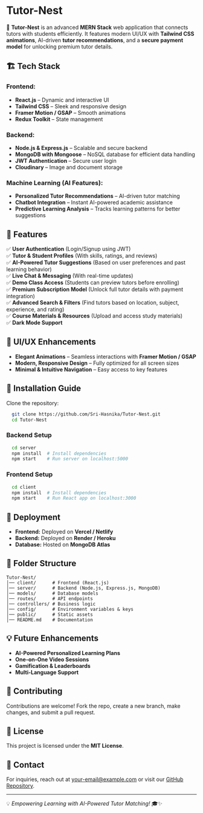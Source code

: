 # Tutor-Nest

🚀 **Tutor-Nest** is an advanced **MERN Stack** web application that connects tutors with students efficiently. It features modern UI/UX with **Tailwind CSS animations**, AI-driven **tutor recommendations**, and a **secure payment model** for unlocking premium tutor details.

## 🏗️ Tech Stack

### **Frontend:**
- **React.js** – Dynamic and interactive UI
- **Tailwind CSS** – Sleek and responsive design
- **Framer Motion / GSAP** – Smooth animations
- **Redux Toolkit** – State management

### **Backend:**
- **Node.js & Express.js** – Scalable and secure backend
- **MongoDB with Mongoose** – NoSQL database for efficient data handling
- **JWT Authentication** – Secure user login
- **Cloudinary** – Image and document storage

### **Machine Learning (AI Features):**
- **Personalized Tutor Recommendations** – AI-driven tutor matching
- **Chatbot Integration** – Instant AI-powered academic assistance
- **Predictive Learning Analysis** – Tracks learning patterns for better suggestions

## 🌟 Features

✅ **User Authentication** (Login/Signup using JWT)  
✅ **Tutor & Student Profiles** (With skills, ratings, and reviews)  
✅ **AI-Powered Tutor Suggestions** (Based on user preferences and past learning behavior)  
✅ **Live Chat & Messaging** (With real-time updates)  
✅ **Demo Class Access** (Students can preview tutors before enrolling)  
✅ **Premium Subscription Model** (Unlock full tutor details with payment integration)  
✅ **Advanced Search & Filters** (Find tutors based on location, subject, experience, and rating)  
✅ **Course Materials & Resources** (Upload and access study materials)  
✅ **Dark Mode Support**  

## 🎨 UI/UX Enhancements
- **Elegant Animations** – Seamless interactions with **Framer Motion / GSAP**
- **Modern, Responsive Design** – Fully optimized for all screen sizes
- **Minimal & Intuitive Navigation** – Easy access to key features

## 🔧 Installation Guide

Clone the repository:
```sh
  git clone https://github.com/Sri-Hasnika/Tutor-Nest.git
  cd Tutor-Nest
```

### **Backend Setup**
```sh
  cd server
  npm install  # Install dependencies
  npm start    # Run server on localhost:5000
```

### **Frontend Setup**
```sh
  cd client
  npm install  # Install dependencies
  npm start    # Run React app on localhost:3000
```

## 🚀 Deployment
- **Frontend:** Deployed on **Vercel / Netlify**
- **Backend:** Deployed on **Render / Heroku**
- **Database:** Hosted on **MongoDB Atlas**

## 📂 Folder Structure
```
Tutor-Nest/
│── client/      # Frontend (React.js)
│── server/      # Backend (Node.js, Express.js, MongoDB)
│── models/      # Database models
│── routes/      # API endpoints
│── controllers/ # Business logic
│── config/      # Environment variables & keys
│── public/      # Static assets
│── README.md    # Documentation
```

## 💡 Future Enhancements
- **AI-Powered Personalized Learning Plans**
- **One-on-One Video Sessions**
- **Gamification & Leaderboards**
- **Multi-Language Support**

## 🤝 Contributing
Contributions are welcome! Fork the repo, create a new branch, make changes, and submit a pull request.

## 📜 License
This project is licensed under the **MIT License**.

## 📧 Contact
For inquiries, reach out at [your-email@example.com](mailto:your-email@example.com) or visit our [GitHub Repository](https://github.com/Sri-Hasnika/Tutor-Nest).

---
💡 *Empowering Learning with AI-Powered Tutor Matching!* 🎓✨


